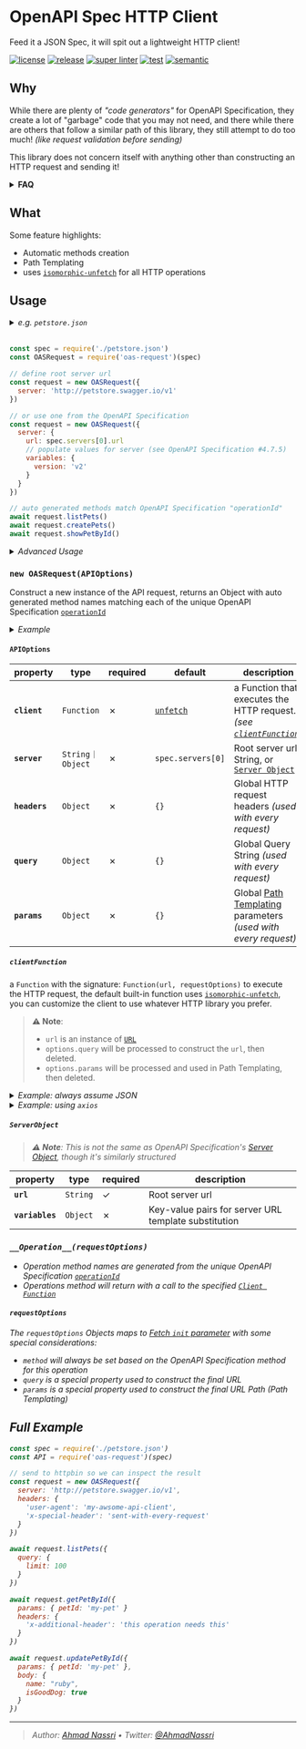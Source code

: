 # OpenAPI Spec HTTP Client

Feed it a JSON Spec, it will spit out a lightweight HTTP client!

[![license][license-img]][license-url]
[![release][release-img]][release-url]
[![super linter][super-linter-img]][super-linter-url]
[![test][test-img]][test-url]
[![semantic][semantic-img]][semantic-url]

## Why

While there are plenty of *"code generators"* for OpenAPI Specification, they create a lot of "garbage" code that you may not need,
and there while there are others that follow a similar path of this library, they still attempt to do too much! *(like request validation before sending)*

This library does not concern itself with anything other than constructing an HTTP request and sending it!

<details>
  <summary><strong>FAQ</strong></summary>

-   **Why no validation?**  
    You should rely on validation & sanitation at the source of truth: *The API server itself!*

-   **YAML Support?**  
    This package **does not** natively support OpenAPI Specification YAML format, but you can easily convert to JSON before calling `oas-rqeuest`

      <details>
        <summary>Example</summary>

    ###### using [`YAML`][]

    ``` js
    const YAML = require('yaml')
    const { readFile } = require('fs/promises')

    const file = await readFile('openapi.yml', 'utf8')

    const spec = YAML.parse(file)

    const OASRequest = require('oas-request')(spec)
    ```

    ###### using [`apidevtools/swagger-cli`][]

    ``` bash
    npx apidevtools/swagger-cli bundle spec/openapi.yml --outfile spec.json
    ```

      </details>

    </details>

## What

Some feature highlights:

-   Automatic methods creation
-   Path Templating
-   uses [`isomorphic-unfetch`][] for all HTTP operations

## Usage

<details>
  <summary><em>e.g. <code>petstore.json</code></em></summary>

``` json
{
  "openapi": "3.0.0",
  "info": {
    "version": "1.0.0",
    "title": "Swagger Petstore"
  },
  "servers": [
    {
      "url": "http://petstore.swagger.io/{version}",
      "variables": {
        "version": {
          "description": "api version",
          "default": "v1"
        }
      }
    }
  ],
  "paths": {
    "/pets": {
      "get": {
        "operationId": "listPets",
        "parameters": [
          {
            "name": "limit",
            "in": "query",
            "description": "How many items to return at one time (max 100)",
            "required": false,
            "schema": {
              "type": "integer",
              "format": "int32"
            }
          }
        ],
        "responses": {
          "200": {
            "description": "A paged array of pets",
            "content": {
              "application/json": {
                "schema": {
                  "$ref": "#/components/schemas/Pets"
                }
              }
            }
          }
        }
      },
      "post": {
        "operationId": "createPets",
        "responses": {
          "201": {
            "description": "Null response"
          }
        }
      }
    },
    "/pets/{petId}": {
      "get": {
        "operationId": "showPetById",
        "parameters": [
          {
            "name": "petId",
            "in": "path",
            "required": true,
            "schema": {
              "type": "string"
            }
          }
        ],
        "responses": {
          "200": {
            "description": "Expected response to a valid request",
            "content": {
              "application/json": {
                "schema": {
                  "$ref": "#/components/schemas/Pet"
                }
              }
            }
          }
        }
      }
    }
  },
  "components": {
    "schemas": {
      "Pet": {
        "type": "object",
        "required": [
          "id",
          "name"
        ],
        "properties": {
          "id": {
            "type": "integer",
            "format": "int64"
          },
          "name": {
            "type": "string"
          },
          "tag": {
            "type": "string"
          }
        }
      },
      "Pets": {
        "type": "array",
        "items": {
          "$ref": "#/components/schemas/Pet"
        }
      }
    }
  }
}
```

</details>

<br/>

``` js
const spec = require('./petstore.json')
const OASRequest = require('oas-request')(spec)

// define root server url
const request = new OASRequest({
  server: 'http://petstore.swagger.io/v1'
})

// or use one from the OpenAPI Specification
const request = new OASRequest({
  server: {
    url: spec.servers[0].url
    // populate values for server (see OpenAPI Specification #4.7.5)
    variables: {
      version: 'v2'
    }
  }
})

// auto generated methods match OpenAPI Specification "operationId"
await request.listPets()
await request.createPets()
await request.showPetById()
```

<details>
<summary><em>Advanced Usage</em></summary>

``` js
const spec = require('./petstore.json')
const OASRequest = require('oas-request')(spec)

// always use JSON headers
const request = new OASRequest({
  server: 'http://petstore.swagger.io/v1'
  headers: {
    'accept': 'application/json',
    'content-type': 'application/json'
  }
})

// POST with JSON
const body = JSON.stringify(body)
const response = await request.createPets({ body })
const data = await response.json()

console.log(data)
```

</details>

### `new OASRequest(APIOptions)`

Construct a new instance of the API request, returns an Object with auto generated method names matching each of the unique OpenAPI Specification [`operationId`][]

<details>
<summary><em>Example</em></summary>

###### `spec.json`

``` json
{
  ...
  "paths": {
    "/pets": {
      "get": {
        "operationId": "listPets",
        ...
      },
      "post": {
        "operationId": "createPets",
        ...
      }
    },
    "/pets/{petId}": {
      "get": {
        "operationId": "showPetById",
        ...
      }
    }
  }
}
```

###### `app.js`

``` js
const spec = require('./petstore.json')
const OASRequest = require('oas-request')(spec)

// define root server url
const request = new OASRequest({ server: 'http://petstore.swagger.io/v1' })

// auto generated methods match OpenAPI Specification "operationId"
await request.listPets()
await request.createPets()
await request.showPetById()
```

</details>

#### `APIOptions`

| property      | type             | required | default           | description                                                             |
|---------------|------------------|----------|-------------------|-------------------------------------------------------------------------|
| **`client`**  | `Function`       | ✗        | [`unfetch`][]     | a Function that executes the HTTP request. *(see [`clientFunction`][])* |
| **`server`**  | `String｜Object` | ✗        | `spec.servers[0]` | Root server url String, or [`Server Object`][]                          |
| **`headers`** | `Object`         | ✗        | `{}`              | Global HTTP request headers *(used with every request)*                 |
| **`query`**   | `Object`         | ✗        | `{}`              | Global Query String *(used with every request)*                         |
| **`params`**  | `Object`         | ✗        | `{}`              | Global [Path Templating][] parameters *(used with every request)*       |

##### `clientFunction`

a `Function` with the signature: `Function(url, requestOptions)` to execute the HTTP request, the default built-in function uses [`isomorphic-unfetch`][], you can customize the client to use whatever HTTP library you prefer.

> **⚠️ Note**:
>
> -   `url` is an instance of [`URL`][]
> -   `options.query` will be processed to construct the `url`, then deleted.
> -   `options.params` will be processed and used in Path Templating, then deleted.

<details>
<summary><em>Example: always assume JSON</em></summary>

``` js
const spec = require('./petstore.json')
const fetch = require('isomorphic-unfetch')
const OASRequest = require('oas-request')(spec)

const request = new OASRequest({
  client: async function (url, options) {
    const response = await fetch(url, {
      ...options,

      // always set body to JSON
      body: JSON.stringify(options.body),

      headers: {
        ...options.headers,
        // always set headers to JSON
        ...{
          'accept': 'application/json',
          'content-type': 'application/json'
        }
      }
    })

    // always parse body as JSON
    response.data = await response.json()

    return response
  }
})

const response = await request.createPet({
  body { 
    id: 1,
    name: 'Ruby'
  }
})

console.log(response.data)
```

</details>

<details>
<summary><em>Example: using <code>axios</code></summary>

``` js
const spec = require('./petstore.json')
const axios = require('axios')
const OASRequest = require('oas-request')(spec)

const request = new OASRequest({
  client: async function (URL, options) {
    return axios({ 
      ...options, 
      maxRedirects: 10,
      url: URL.toString(),
      httpsAgent: new https.Agent({ keepAlive: true })
    })
  }
})

const response = await request.createPet({
  data: { 
    id: 1,
    name: 'Ruby'
  },
  timeout: 1000
})
```

</details>

##### `ServerObject`

> ***⚠️ Note**: This is not the same as OpenAPI Specification's [Server Object][], though it's similarly structured*

| property        | type     | required | description                                          |
|-----------------|----------|----------|------------------------------------------------------|
| **`url`**       | `String` | ✓        | Root server url                                      |
| **`variables`** | `Object` | ✗        | Key-value pairs for server URL template substitution |

### `__Operation__(requestOptions)`

-   Operation method names are generated from the unique OpenAPI Specification [`operationId`][]
-   Operations method will return with a call to the specified [`Client Function`][]

#### `requestOptions`

The `requestOptions` Objects maps to [Fetch `init` parameter][] with some special considerations:

-   `method` will always be set based on the OpenAPI Specification method for this operation
-   `query` is a special property used to construct the final URL
-   `params` is a special property used to construct the final URL Path *(Path Templating)*

## Full Example

``` js
const spec = require('./petstore.json')
const API = require('oas-request')(spec)

// send to httpbin so we can inspect the result
const request = new OASRequest({
  server: 'http://petstore.swagger.io/v1',
  headers: {
    'user-agent': 'my-awsome-api-client',
    'x-special-header': 'sent-with-every-request'
  }
})

await request.listPets({
  query: {
    limit: 100
  }
})

await request.getPetById({
  params: { petId: 'my-pet' }
  headers: {
    'x-additional-header': 'this operation needs this'
  }
})

await request.updatePetById({
  params: { petId: 'my-pet' },
  body: {
    name: "ruby",
    isGoodDog: true
  }
})
```

  [`YAML`]: https://www.npmjs.com/package/yaml
  [`apidevtools/swagger-cli`]: https://www.npmjs.com/package/@apidevtools/swagger-cli
  [`isomorphic-unfetch`]: https://www.npmjs.com/package/isomorphic-unfetch
  [`operationId`]: http://spec.openapis.org/oas/v3.0.3#operation-object
  [`unfetch`]: #clientFunction
  [`clientFunction`]: #clientfunction
  [`Server Object`]: #serverobject
  [Path Templating]: http://spec.openapis.org/oas/v3.0.3#path-templating
  [`URL`]: https://developer.mozilla.org/en-US/docs/Web/API/URL
  [Server Object]: http://spec.openapis.org/oas/v3.0.3#server-object
  [`Client Function`]: clientFunction
  [Fetch `init` parameter]: https://developer.mozilla.org/en-US/docs/Web/API/WindowOrWorkerGlobalScope/fetch#parameters

----
> Author: [Ahmad Nassri](https://www.ahmadnassri.com/) &bull;
> Twitter: [@AhmadNassri](https://twitter.com/AhmadNassri)

[license-url]: LICENSE
[license-img]: https://badgen.net/github/license/ahmadnassri/node-oas-request

[release-url]: https://github.com/ahmadnassri/node-oas-request/releases
[release-img]: https://badgen.net/github/release/ahmadnassri/node-oas-request

[super-linter-url]: https://github.com/ahmadnassri/node-oas-request/actions?query=workflow%3Asuper-linter
[super-linter-img]: https://github.com/ahmadnassri/node-oas-request/workflows/super-linter/badge.svg

[test-url]: https://github.com/ahmadnassri/node-oas-request/actions?query=workflow%3Atest
[test-img]: https://github.com/ahmadnassri/node-oas-request/workflows/test/badge.svg

[semantic-url]: https://github.com/ahmadnassri/node-oas-request/actions?query=workflow%3Arelease
[semantic-img]: https://badgen.net/badge/📦/semantically%20released/blue
